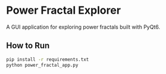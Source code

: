 # Power Fractal Explorer

A GUI application for exploring power fractals built with PyQt6.

## How to Run

```bash
pip install -r requirements.txt
python power_fractal_app.py
